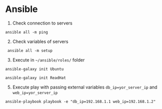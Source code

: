 # Ansible

1. Check connection to servers
```
ansible all -m ping
```                                          

2. Check variables of servers
```
 ansible all -m setup
```

3. Execute in `~/ansible/roles/` folder
```
ansible-galaxy init Ubuntu                                          
```
```
ansible-galaxy init ReadHat                                         
```

5. Execute play with passing external variables `db_ip=yor_server_ip` and `web_ip=yor_server_ip`
```
ansible-playbook playbook -e "db_ip=192.168.1.1 web_ip=192.168.1.2" 
```